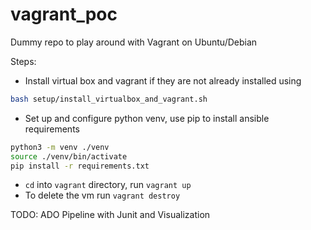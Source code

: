 # vagrant_poc
Dummy repo to play around with Vagrant on Ubuntu/Debian


Steps:
* Install virtual box and vagrant if they are not already installed using 
```bash
bash setup/install_virtualbox_and_vagrant.sh
```
* Set up and configure python venv, use pip to install ansible requirements
```bash
python3 -m venv ./venv
source ./venv/bin/activate
pip install -r requirements.txt
```
* `cd` into `vagrant` directory, run `vagrant up`
* To delete the vm run `vagrant destroy`

TODO:
ADO Pipeline with Junit and Visualization
